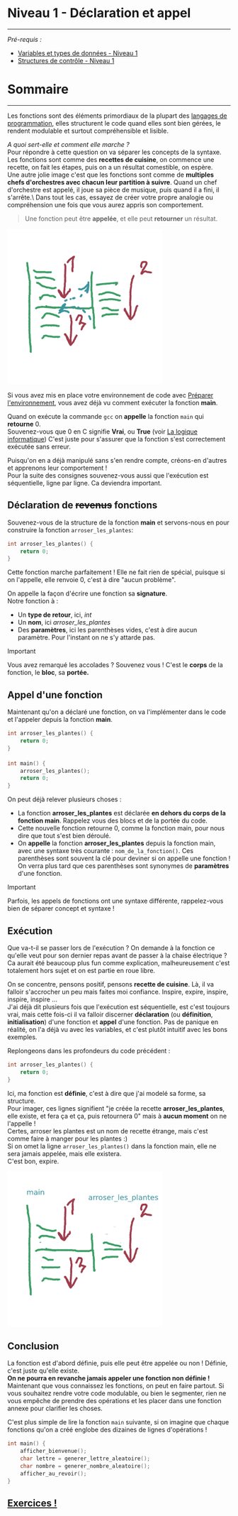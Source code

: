# Niveau 1 - Déclaration et appel
---
*Pré-requis :*
- [Variables et types de données - Niveau 1](../datatypes/COURS_variables_lvl_1.md)
- [Structures de contrôle - Niveau 1](../structures_controle/COURS_structures_controle_lvl_1.md)

# Sommaire
<!-- toc -->

---
Les fonctions sont des éléments primordiaux de la plupart des [langages de programmation](../definitions/langages_de_programmation.md), elles structurent le code quand elles sont bien gérées, le rendent modulable et surtout compréhensible et lisible.

*A quoi sert-elle et comment elle marche ?*\
Pour répondre à cette question on va séparer les concepts de la syntaxe.\
Les fonctions sont comme des **recettes de cuisine**, on commence une recette, on fait les étapes, puis on a un résultat comestible, on espère.\
Une autre jolie image c'est que les fonctions sont comme de **multiples chefs d'orchestres avec chacun leur partition à suivre**. Quand un chef d'orchestre est appelé, il joue sa pièce de musique, puis quand il a fini, il s'arrête.\ 
Dans tout les cas, essayez de créer votre propre analogie ou compréhension une fois que vous aurez appris son comportement.

> Une fonction peut être **appelée**, et elle peut **retourner** un résultat.

<img src="fonction.png" alt="drawing" width="350"/>

Si vous avez mis en place votre environnement de code avec [Préparer l'environnement](/intro/GUIDE_setup.md), vous avez déjà vu comment exécuter la fonction **main**.

Quand on exécute la commande `gcc` on **appelle** la fonction `main` qui **retourne** 0.\
Souvenez-vous que 0 en C signifie **Vrai**, ou **True** (voir [La logique informatique](../definitions/logique_informatique.md))
C'est juste pour s'assurer que la fonction s'est correctement exécutée sans erreur.

Puisqu'on en a déjà manipulé sans s'en rendre compte, créons-en d'autres et apprenons leur comportement !\
Pour la suite des consignes souvenez-vous aussi que l'exécution est séquentielle, ligne par ligne. Ca deviendra important.
## Déclaration de ~~revenus~~ fonctions
Souvenez-vous de la structure de la fonction **main** et servons-nous en pour construire la fonction `arroser_les_plantes`:
``` c
int arroser_les_plantes() {
	return 0;
}
```
Cette fonction marche parfaitement ! Elle ne fait rien de spécial, puisque si on l'appelle, elle renvoie 0, c'est à dire "aucun problème".

On appelle la façon d'écrire une fonction sa **signature**.\
Notre fonction à :
- Un **type de retour**, ici, *int*
- Un **nom**, ici *arroser_les_plantes*
- Des **paramètres**, ici les parenthèses vides, c'est à dire aucun paramètre. Pour l'instant on ne s'y attarde pas.

> [!IMPORTANT]
> Vous avez remarqué les accolades ? Souvenez vous ! C'est le **corps** de la fonction, le **bloc**, sa **portée.**

## Appel d'une fonction
Maintenant qu'on a déclaré une fonction, on va l'implémenter dans le code et l'appeler depuis la fonction **main**.

```c
int arroser_les_plantes() {
	return 0;
}

int main() {
	arroser_les_plantes();
    return 0;
}
```
On peut déjà relever plusieurs choses :
- La fonction **arroser_les_plantes** est déclarée **en dehors du corps de la fonction main**. Rappelez vous des blocs et de la portée du code.
- Cette nouvelle fonction retourne 0, comme la fonction main, pour nous dire que tout s'est bien déroulé.
- On **appelle** la fonction **arroser_les_plantes** depuis la fonction main, avec une syntaxe très courante : `nom_de_la_fonction()`. Ces parenthèses sont souvent la clé pour deviner si on appelle une fonction ! On verra plus tard que ces parenthèses sont synonymes de **paramètres** d'une fonction.

> [!IMPORTANT]
> Parfois, les appels de fonctions ont une syntaxe différente, rappelez-vous bien de séparer concept et syntaxe !

## Exécution
Que va-t-il se passer lors de l'exécution ? On demande à la fonction ce qu'elle veut pour son dernier repas avant de passer à la chaise électrique ? Ca aurait été beaucoup plus fun comme explication, malheureusement c'est totalement hors sujet et on est partie en roue libre.

On se concentre, pensons positif, pensons **recette de cuisine**. Là, il va falloir s'accrocher un peu mais faites moi confiance. Inspire, expire, inspire, inspire, inspire ...\
J'ai déjà dit plusieurs fois que l'exécution est séquentielle, est c'est toujours vrai, mais cette fois-ci il va falloir discerner **déclaration** (ou **définition**, **initialisation**) d'une fonction et **appel** d'une fonction. Pas de panique en réalité, on l'a déjà vu avec les variables, et c'est plutôt intuitif avec les bons exemples.

Replongeons dans les profondeurs du code précédent :
```c
int arroser_les_plantes() {
	return 0;
}
```
Ici, ma fonction est **définie**, c'est à dire que j'ai modelé sa forme, sa structure.\
Pour imager, ces lignes signifient "je créée la recette **arroser_les_plantes**, elle existe, et fera ça et ça, puis retournera 0" mais à **aucun moment** on ne l'appelle !\
Certes, arroser les plantes est un nom de recette étrange, mais c'est comme faire à manger pour les plantes :)\
Si on omet la ligne `arroser_les_plantes()` dans la fonction main, elle ne sera jamais appelée, mais elle existera.\
C'est bon, expire.

<img src="fonction_appel.png" alt="drawing" width="350"/>

## Conclusion
La fonction est d'abord définie, puis elle peut être appelée ou non ! Définie, c'est juste qu'elle existe.\
**On ne pourra en revanche jamais appeler une fonction non définie !**\
Maintenant que vous connaissez les fonctions, on peut en faire partout. Si vous souhaitez rendre votre code modulable, ou bien le segmenter, rien ne vous empêche de prendre des opérations et les placer dans une fonction annexe pour clarifier les choses.

C'est plus simple de lire la fonction `main` suivante, si on imagine que chaque fonctions qu'on a créé englobe des dizaines de lignes d'opérations ! 
```c
int main() {
	afficher_bienvenue();
	char lettre = generer_lettre_aleatoire();
	char nombre = generer_nombre_aleatoire();
	afficher_au_revoir();
}
```

## [Exercices !](EXERCICE_fonctions_lvl_1.md)